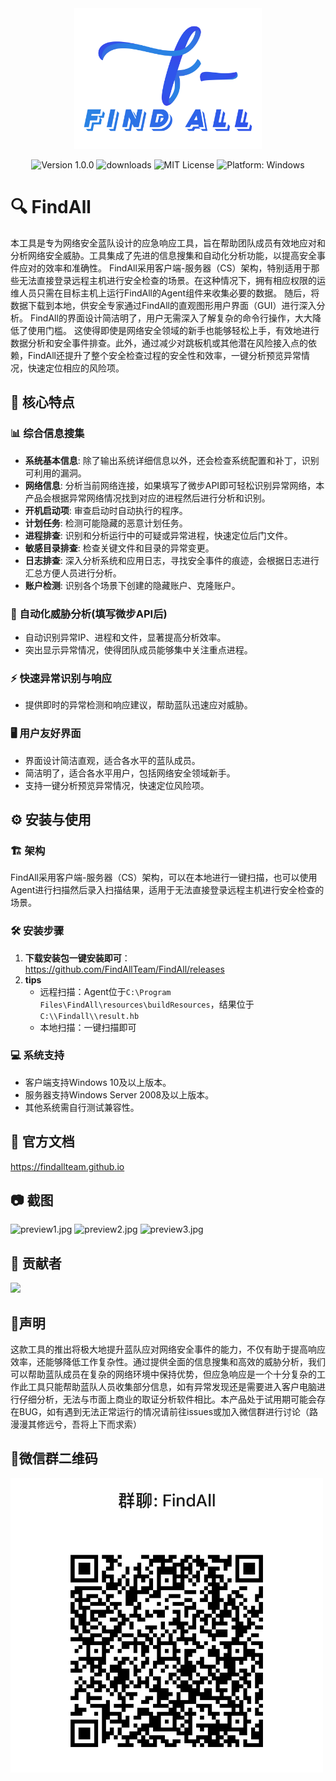 <div align="center">
  <img src="https://github.com/FindAllTeam/findallteam.github.io/blob/master/public/logo.svg" alt="FindAll Logo" width="300px"/>
  <!-- Badges -->
  <p>
    <img src="https://img.shields.io/badge/version-1.0.0-blue.svg" alt="Version 1.0.0"/>
    <img src="https://img.shields.io/github/downloads/FindAllTeam/FindAll/total" alt="downloads" />
    <img src="https://img.shields.io/badge/license-MIT-green.svg" alt="MIT License"/>
    <img src="https://img.shields.io/badge/platform-Windows%20-lightgrey.svg" alt="Platform: Windows"/>
  </p>
</div>
<h1>🔍 FindAll</h1>
  <p>
    本工具是专为网络安全蓝队设计的应急响应工具，旨在帮助团队成员有效地应对和分析网络安全威胁。工具集成了先进的信息搜集和自动化分析功能，以提高安全事件应对的效率和准确性。
    FindAll采用客户端-服务器（CS）架构，特别适用于那些无法直接登录远程主机进行安全检查的场景。在这种情况下，拥有相应权限的运维人员只需在目标主机上运行FindAll的Agent组件来收集必要的数据。
    随后，将数据下载到本地，供安全专家通过FindAll的直观图形用户界面（GUI）进行深入分析。
    FindAll的界面设计简洁明了，用户无需深入了解复杂的命令行操作，大大降低了使用门槛。
    这使得即使是网络安全领域的新手也能够轻松上手，有效地进行数据分析和安全事件排查。此外，通过减少对跳板机或其他潜在风险接入点的依赖，FindAll还提升了整个安全检查过程的安全性和效率，一键分析预览异常情况，快速定位相应的风险项。
  </p>
 
## 🌟 核心特点

### 📊 综合信息搜集
- **系统基本信息**: 除了输出系统详细信息以外，还会检查系统配置和补丁，识别可利用的漏洞。
- **网络信息**: 分析当前网络连接，如果填写了微步API即可轻松识别异常网络，本产品会根据异常网络情况找到对应的进程然后进行分析和识别。
- **开机启动项**: 审查启动时自动执行的程序。
- **计划任务**: 检测可能隐藏的恶意计划任务。
- **进程排查**: 识别和分析运行中的可疑或异常进程，快速定位后门文件。
- **敏感目录排查**: 检查关键文件和目录的异常变更。
- **日志排查**: 深入分析系统和应用日志，寻找安全事件的痕迹，会根据日志进行汇总方便人员进行分析。
- **账户检测**: 识别各个场景下创建的隐藏账户、克隆账户。

### 🤖 自动化威胁分析(填写微步API后)
- 自动识别异常IP、进程和文件，显著提高分析效率。
- 突出显示异常情况，使得团队成员能够集中关注重点进程。

### ⚡ 快速异常识别与响应
- 提供即时的异常检测和响应建议，帮助蓝队迅速应对威胁。

### 🖥️ 用户友好界面
- 界面设计简洁直观，适合各水平的蓝队成员。
- 简洁明了，适合各水平用户，包括网络安全领域新手。
- 支持一键分析预览异常情况，快速定位风险项。

## ⚙️ 安装与使用

### 🏗 架构
FindAll采用客户端-服务器（CS）架构，可以在本地进行一键扫描，也可以使用Agent进行扫描然后录入扫描结果，适用于无法直接登录远程主机进行安全检查的场景。

### 🛠 安装步骤
1. **下载安装包一键安装即可**：https://github.com/FindAllTeam/FindAll/releases
2. **tips**
   - 远程扫描：Agent位于`C:\Program Files\FindAll\resources\buildResources`，结果位于`C:\\Findall\\result.hb`
   - 本地扫描：一键扫描即可


### 💻 系统支持
- 客户端支持Windows 10及以上版本。
- 服务器支持Windows Server 2008及以上版本。
- 其他系统需自行测试兼容性。

## 📖 官方文档
<a href="https://findallteam.github.io" target="_blank">https://findallteam.github.io</a>

## 📷 截图

<img src="https://findallteam.github.io/preview1.jpg" alt="preview1.jpg">
<img src="https://findallteam.github.io/preview2.jpg" alt="preview2.jpg">
<img src="https://findallteam.github.io/preview3.jpg" alt="preview3.jpg">

## 👥 贡献者

<a href="https://github.com/FindAllTeam/FindAll/graphs/contributors">
  <img src="https://contrib.rocks/image?repo=FindAllTeam/FindAll" />
</a>

## 📢声明
<p>
  这款工具的推出将极大地提升蓝队应对网络安全事件的能力，不仅有助于提高响应效率，还能够降低工作复杂性。通过提供全面的信息搜集和高效的威胁分析，我们可以帮助蓝队成员在复杂的网络环境中保持优势，但应急响应是一个十分复杂的工作此工具只能帮助蓝队人员收集部分信息，如有异常发现还是需要进入客户电脑进行仔细分析，无法与市面上商业的取证分析软件相比。本产品处于试用期可能会存在BUG，如有遇到无法正常运行的情况请前往issues或加入微信群进行讨论（路漫漫其修远兮，吾将上下而求索）
</p>

## 📱微信群二维码
<img src="https://github.com/FindAllTeam/FindAll/blob/main/images/QR.jpg?raw=true" alt="QR.jpg" width="500">


